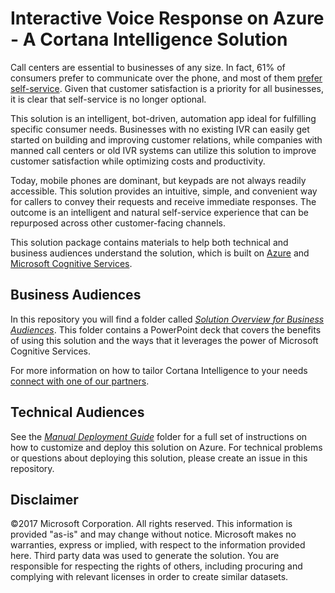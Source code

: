# Interactive Voice Response on Azure - A Cortana Intelligence Solution

Call centers are essential to businesses of any size. In fact, 61% of consumers prefer to communicate over the phone, and most of them [prefer self-service][3]. Given that customer satisfaction is a priority for all businesses, it is clear that self-service is no longer optional. 

This solution is an intelligent, bot-driven, automation app ideal for fulfilling specific consumer needs. Businesses with no existing IVR can easily get started on building and improving customer relations, while companies with manned call centers or old IVR systems can utilize this solution to improve customer satisfaction while optimizing costs and productivity.

Today, mobile phones are dominant, but keypads are not always readily accessible. This solution provides an intuitive, simple, and convenient way for callers to convey their requests and receive immediate responses. The outcome is an intelligent and natural self-service experience that can be repurposed across other customer-facing channels.

This solution package contains materials to help both technical and business audiences understand the solution, which is built on [Azure][7] and [Microsoft Cognitive Services][2].

## Business Audiences
In this repository you will find a folder called [*Solution Overview for Business Audiences*][4]. This folder contains a PowerPoint deck that covers the benefits of using this solution and the ways that it leverages the power of Microsoft Cognitive Services.

For more information on how to tailor Cortana Intelligence to your needs [connect with one of our partners][5].

## Technical Audiences
See the [*Manual Deployment Guide*][6] folder for a full set of instructions on how to customize and deploy this solution on Azure. For technical problems or questions about deploying this solution, please create an issue in this repository.

## Disclaimer
©2017 Microsoft Corporation. All rights reserved.  This information is provided "as-is" and may change without notice. Microsoft makes no warranties, express or implied, with respect to the information provided here.  Third party data was used to generate the solution.  You are responsible for respecting the rights of others, including procuring and complying with relevant licenses in order to create similar datasets.

[1]: https://www.microsoft.com/en-us/server-cloud/cortana-intelligence-suite/Overview.aspx
[2]: https://www.microsoft.com/cognitive-services
[3]: https://www.talkdesk.com/blog/10-customer-services-statistics-for-call-center-supervisors/
[4]: ./Solution%20Overview%20for%20Business%20Audiences
[5]: http://aka.ms/CISFindPartner
[6]: ./Technical%20Deployment%20Guide
[7]: https://azure.microsoft.com/en-us/
